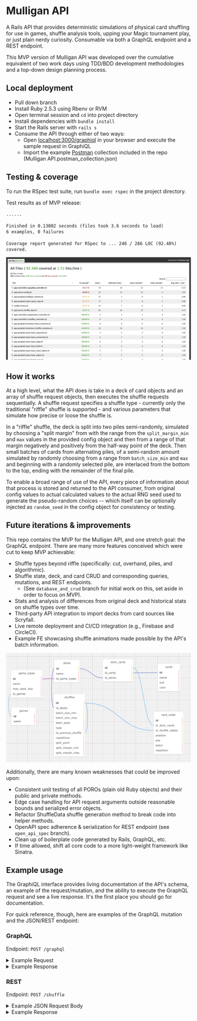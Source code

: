 # Mulligan API

A Rails API that provides deterministic simulations of physical card shuffling for use in games, shuffle analysis tools, upping your Magic tournament play, or just plain nerdy curiosity. Consumable via both a GraphQL endpoint and a REST endpoint.

This MVP version of Mulligan API was developed over the cumulative equivalent of two work days using TDD/BDD development methodologies and a top-down design planning process.

## Local deployment

- Pull down branch
- Install Ruby 2.5.3 using Rbenv or RVM
- Open terminal session and `cd` into project directory
- Install dependencies with `bundle install`
- Start the Rails server with `rails s`
- Consume the API through either of two ways:
  - Open [localhost:3000/graphiql](http://localhost:3000/graphiql) in your browser and execute the sample request in GraphiQL
  - Import the example [Postman](https://www.postman.com/) collection included in the repo (Mulligan API.postman_collection.json)

## Testing & coverage

To run the RSpec test suite, run `bundle exec rspec` in the project directory.

Test results as of MVP release:
```
......

Finished in 0.13002 seconds (files took 3.6 seconds to load)
6 examples, 0 failures

Coverage report generated for RSpec to ... 246 / 266 LOC (92.48%) covered.
```

![SimpleCov Report](public/readme-images/simplecov_report.png)

## How it works

At a high level, what the API does is take in a deck of card objects and an array of shuffle request objects, then executes the shuffle requests sequentially. A shuffle request specifies a shuffle type - currently only the traditional "riffle" shuffle is supported - and various parameters that simulate how precise or loose the shuffle is.

In a "riffle" shuffle, the deck is split into two piles semi-randomly, simulated by choosing a "split margin" from with the range from the `split_margin_min` and `max` values in the provided config object and then from a range of that margin negatively and positively from the half-way point of the deck. Then small batches of cards from alternating piles, of a semi-random amount simulated by randomly choosing from a range from `batch_size_min` and `max` and beginning with a randomly selected pile, are interlaced from the bottom to the top, ending with the remainder of the final pile.

To enable a broad range of use of the API, every piece of information about that process is stored and returned to the API consumer, from original config values to actual calculated values to the actual RNG seed used to generate the pseudo-random choices -- which itself can be optionally injected as `random_seed` in the config object for consistency or testing.

## Future iterations & improvements

This repo contains the MVP for the Mulligan API, and one stretch goal: the GraphQL endpoint. There are many more features conceived which were cut to keep MVP achievable:
- Shuffle types beyond riffle (specifically: cut, overhand, piles, and algorithmic).
- Shuffle state, deck, and card CRUD and corresponding queries, mutations, and REST endpoints.
  - (See `database_and_crud` branch for initial work on this, set aside in order to focus on MVP).
- Stats and analysis of differences from original deck and historical stats on shuffle types over time.
- Third-party API integration to import decks from card sources like Scryfall.
- Live remote deployment and CI/CD integration (e.g., Firebase and CircleCI).
- Example FE showcasing shuffle animations made possible by the API's batch information.

![Future schema](public/readme-images/future_schema.png)

Additionally, there are many known weaknesses that could be improved upon:
- Consistent unit testing of all POROs (plain old Ruby objects) and their public and private methods.
- Edge case handling for API request arguments outside reasonable bounds and serialized error objects.
- Refactor ShuffleData shuffle generation method to break code into helper methods.
- OpenAPI spec adherence & serialization for REST endpoint (see `open_api_spec` branch).
- Clean up of boilerplate code generated by Rails, GraphQL, etc.
- If time allowed, shift all core code to a more light-weight framework like Sinatra.

## Example usage

The GraphiQL interface provides living documentation of the API's schema, an example of the request/mutation, and the ability to execute the GraphQL request and see a live response. It's the first place you should go for documentation.

For quick reference, though, here are examples of the GraphQL mutation and the JSON/REST endpoint:

### GraphQL

Endpoint: `POST /graphql`
<details>
<summary>Example Request</summary>

```graphql
mutation {
  shuffle(input: 
    {
      deck: [
        { name: "Ace of Spades" },
        { name: "7 of Diamonds" },
        { name: "Queen of Clubs" },
        { name: "Jack of Hearts" },
        { name: "2 of Clubs" },
        { name: "Ace of Hearts" },
        { name: "8 of Diamonds" },
        { name: "9 of Diamonds" }
      ],
      shuffleRequests: [
        {
          shuffleType: "riffle",
          repetitions: 2,
          config: {
            batchSizeMin: 1,
            batchSizeMax: 2,
            splitMarginMin: 0,
            splitMarginMax: 1,
            randomSeed: 12345
          }
        },
        {
          shuffleType: "riffle",
          repetitions: 1,
          config: {
            batchSizeMin: 1,
            batchSizeMax: 2,
            splitMarginMin: 0,
            splitMarginMax: 1
          }
        }
      ]
    }
  ) {
    deckAfter {
      name
    }
    deckBefore {
      name
    }
    shuffles {
      shuffleType
      config {
        batchSizeMin
        batchSizeMax
        splitMarginMin
        splitMarginMax
        randomSeed
      }
      splitPoint
      finalOrder {
        name
      }
      piles {
        name
      }
      batches {
        number
        sourcePile
        cards {
          name
        }
      }
    }
  }
}
```
</details>

<details>
<summary>Example Response</summary>

```json
{
  "data": {
    "shuffle": {
      "deckAfter": [
        {
          "name": "Queen of Clubs"
        },
        {
          "name": "7 of Diamonds"
        },
        {
          "name": "2 of Clubs"
        },
        {
          "name": "Ace of Spades"
        },
        {
          "name": "Ace of Hearts"
        },
        {
          "name": "Jack of Hearts"
        },
        {
          "name": "8 of Diamonds"
        },
        {
          "name": "9 of Diamonds"
        }
      ],
      "deckBefore": [
        {
          "name": "Ace of Spades"
        },
        {
          "name": "7 of Diamonds"
        },
        {
          "name": "Queen of Clubs"
        },
        {
          "name": "Jack of Hearts"
        },
        {
          "name": "2 of Clubs"
        },
        {
          "name": "Ace of Hearts"
        },
        {
          "name": "8 of Diamonds"
        },
        {
          "name": "9 of Diamonds"
        }
      ],
      "shuffles": [
        {
          "shuffleType": "riffle",
          "config": {
            "batchSizeMin": 1,
            "batchSizeMax": 2,
            "splitMarginMin": 0,
            "splitMarginMax": 1,
            "randomSeed": "12345"
          },
          "splitPoint": 4,
          "finalOrder": [
            {
              "name": "2 of Clubs"
            },
            {
              "name": "Ace of Spades"
            },
            {
              "name": "7 of Diamonds"
            },
            {
              "name": "Ace of Hearts"
            },
            {
              "name": "Queen of Clubs"
            },
            {
              "name": "Jack of Hearts"
            },
            {
              "name": "8 of Diamonds"
            },
            {
              "name": "9 of Diamonds"
            }
          ],
          "piles": [
            [
              {
                "name": "Ace of Spades"
              },
              {
                "name": "7 of Diamonds"
              },
              {
                "name": "Queen of Clubs"
              },
              {
                "name": "Jack of Hearts"
              }
            ],
            [
              {
                "name": "2 of Clubs"
              },
              {
                "name": "Ace of Hearts"
              },
              {
                "name": "8 of Diamonds"
              },
              {
                "name": "9 of Diamonds"
              }
            ]
          ],
          "batches": [
            {
              "number": 5,
              "sourcePile": 2,
              "cards": [
                {
                  "name": "2 of Clubs"
                }
              ]
            },
            {
              "number": 4,
              "sourcePile": 1,
              "cards": [
                {
                  "name": "Ace of Spades"
                },
                {
                  "name": "7 of Diamonds"
                }
              ]
            },
            {
              "number": 3,
              "sourcePile": 2,
              "cards": [
                {
                  "name": "Ace of Hearts"
                }
              ]
            },
            {
              "number": 2,
              "sourcePile": 1,
              "cards": [
                {
                  "name": "Queen of Clubs"
                },
                {
                  "name": "Jack of Hearts"
                }
              ]
            },
            {
              "number": 1,
              "sourcePile": 2,
              "cards": [
                {
                  "name": "8 of Diamonds"
                },
                {
                  "name": "9 of Diamonds"
                }
              ]
            }
          ]
        },
        {
          "shuffleType": "riffle",
          "config": {
            "batchSizeMin": 1,
            "batchSizeMax": 2,
            "splitMarginMin": 0,
            "splitMarginMax": 1,
            "randomSeed": "12345"
          },
          "splitPoint": 4,
          "finalOrder": [
            {
              "name": "Queen of Clubs"
            },
            {
              "name": "2 of Clubs"
            },
            {
              "name": "Ace of Spades"
            },
            {
              "name": "Jack of Hearts"
            },
            {
              "name": "7 of Diamonds"
            },
            {
              "name": "Ace of Hearts"
            },
            {
              "name": "8 of Diamonds"
            },
            {
              "name": "9 of Diamonds"
            }
          ],
          "piles": [
            [
              {
                "name": "2 of Clubs"
              },
              {
                "name": "Ace of Spades"
              },
              {
                "name": "7 of Diamonds"
              },
              {
                "name": "Ace of Hearts"
              }
            ],
            [
              {
                "name": "Queen of Clubs"
              },
              {
                "name": "Jack of Hearts"
              },
              {
                "name": "8 of Diamonds"
              },
              {
                "name": "9 of Diamonds"
              }
            ]
          ],
          "batches": [
            {
              "number": 5,
              "sourcePile": 2,
              "cards": [
                {
                  "name": "Queen of Clubs"
                }
              ]
            },
            {
              "number": 4,
              "sourcePile": 1,
              "cards": [
                {
                  "name": "2 of Clubs"
                },
                {
                  "name": "Ace of Spades"
                }
              ]
            },
            {
              "number": 3,
              "sourcePile": 2,
              "cards": [
                {
                  "name": "Jack of Hearts"
                }
              ]
            },
            {
              "number": 2,
              "sourcePile": 1,
              "cards": [
                {
                  "name": "7 of Diamonds"
                },
                {
                  "name": "Ace of Hearts"
                }
              ]
            },
            {
              "number": 1,
              "sourcePile": 2,
              "cards": [
                {
                  "name": "8 of Diamonds"
                },
                {
                  "name": "9 of Diamonds"
                }
              ]
            }
          ]
        },
        {
          "shuffleType": "riffle",
          "config": {
            "batchSizeMin": 1,
            "batchSizeMax": 2,
            "splitMarginMin": 0,
            "splitMarginMax": 1,
            "randomSeed": "193827217323898606139958163848066750903"
          },
          "splitPoint": 4,
          "finalOrder": [
            {
              "name": "Queen of Clubs"
            },
            {
              "name": "7 of Diamonds"
            },
            {
              "name": "2 of Clubs"
            },
            {
              "name": "Ace of Spades"
            },
            {
              "name": "Ace of Hearts"
            },
            {
              "name": "Jack of Hearts"
            },
            {
              "name": "8 of Diamonds"
            },
            {
              "name": "9 of Diamonds"
            }
          ],
          "piles": [
            [
              {
                "name": "Queen of Clubs"
              },
              {
                "name": "2 of Clubs"
              },
              {
                "name": "Ace of Spades"
              },
              {
                "name": "Jack of Hearts"
              }
            ],
            [
              {
                "name": "7 of Diamonds"
              },
              {
                "name": "Ace of Hearts"
              },
              {
                "name": "8 of Diamonds"
              },
              {
                "name": "9 of Diamonds"
              }
            ]
          ],
          "batches": [
            {
              "number": 6,
              "sourcePile": 1,
              "cards": [
                {
                  "name": "Queen of Clubs"
                }
              ]
            },
            {
              "number": 5,
              "sourcePile": 2,
              "cards": [
                {
                  "name": "7 of Diamonds"
                }
              ]
            },
            {
              "number": 4,
              "sourcePile": 1,
              "cards": [
                {
                  "name": "2 of Clubs"
                },
                {
                  "name": "Ace of Spades"
                }
              ]
            },
            {
              "number": 3,
              "sourcePile": 2,
              "cards": [
                {
                  "name": "Ace of Hearts"
                }
              ]
            },
            {
              "number": 2,
              "sourcePile": 1,
              "cards": [
                {
                  "name": "Jack of Hearts"
                }
              ]
            },
            {
              "number": 1,
              "sourcePile": 2,
              "cards": [
                {
                  "name": "8 of Diamonds"
                },
                {
                  "name": "9 of Diamonds"
                }
              ]
            }
          ]
        }
      ]
    }
  }
}
```
</details>

### REST

Endpoint: `POST /shuffle`
<details>
<summary>Example JSON Request Body</summary>

```json
{
  "deck": [
    {
      "name": "Ace of Spades"
    },
    {
      "name": "7 of Diamonds"
    },
    {
      "name": "Queen of Clubs"
    },
    {
      "name": "Jack of Hearts"
    },
    {
      "name": "2 of Clubs"
    },
    {
      "name": "Ace of Hearts"
    },
    {
      "name": "8 of Diamonds"
    },
    {
      "name": "9 of Diamonds"
    }
  ],
  "shuffle_requests": [
    {
      "shuffle_type": "riffle",
      "repetitions": 1,
      "config": {
        "batch_size_min": 1,
        "batch_size_max": 2,
        "split_margin_min": 0,
        "split_margin_max": 1,
        "random_seed": 12345
      }
    },
    {
      "shuffle_type": "riffle",
      "repetitions": 3,
      "config": {
        "batch_size_min": 1,
        "batch_size_max": 5,
        "split_margin_min": 0,
        "split_margin_max": 2
      }
    }
  ]
}
```
</details>

<details>
<summary>Example Response</summary>

```json
{
  "deck_before": [
    {
      "name": "Ace of Spades"
    },
    {
      "name": "7 of Diamonds"
    },
    {
      "name": "Queen of Clubs"
    },
    {
      "name": "Jack of Hearts"
    },
    {
      "name": "2 of Clubs"
    },
    {
      "name": "Ace of Hearts"
    },
    {
      "name": "8 of Diamonds"
    },
    {
      "name": "9 of Diamonds"
    }
  ],
  "deck_after": [
    {
      "name": "Jack of Hearts"
    },
    {
      "name": "7 of Diamonds"
    },
    {
      "name": "Ace of Hearts"
    },
    {
      "name": "Queen of Clubs"
    },
    {
      "name": "2 of Clubs"
    },
    {
      "name": "8 of Diamonds"
    },
    {
      "name": "Ace of Spades"
    },
    {
      "name": "9 of Diamonds"
    }
  ],
  "shuffles": [
    {
      "shuffle_type": "riffle",
      "config": {
        "batch_size_min": 1,
        "batch_size_max": 2,
        "split_margin_min": 0,
        "split_margin_max": 1,
        "random_seed": 12345,
        "rng": {}
      },
      "split_point": 4,
      "final_order": [
        {
          "name": "2 of Clubs"
        },
        {
          "name": "Ace of Spades"
        },
        {
          "name": "7 of Diamonds"
        },
        {
          "name": "Ace of Hearts"
        },
        {
          "name": "Queen of Clubs"
        },
        {
          "name": "Jack of Hearts"
        },
        {
          "name": "8 of Diamonds"
        },
        {
          "name": "9 of Diamonds"
        }
      ],
      "piles": [
        [
          {
            "name": "Ace of Spades"
          },
          {
            "name": "7 of Diamonds"
          },
          {
            "name": "Queen of Clubs"
          },
          {
            "name": "Jack of Hearts"
          }
        ],
        [
          {
            "name": "2 of Clubs"
          },
          {
            "name": "Ace of Hearts"
          },
          {
            "name": "8 of Diamonds"
          },
          {
            "name": "9 of Diamonds"
          }
        ]
      ],
      "batches": [
        {
          "number": 5,
          "source_pile": 2,
          "cards": [
            {
              "name": "2 of Clubs"
            }
          ]
        },
        {
          "number": 4,
          "source_pile": 1,
          "cards": [
            {
              "name": "Ace of Spades"
            },
            {
              "name": "7 of Diamonds"
            }
          ]
        },
        {
          "number": 3,
          "source_pile": 2,
          "cards": [
            {
              "name": "Ace of Hearts"
            }
          ]
        },
        {
          "number": 2,
          "source_pile": 1,
          "cards": [
            {
              "name": "Queen of Clubs"
            },
            {
              "name": "Jack of Hearts"
            }
          ]
        },
        {
          "number": 1,
          "source_pile": 2,
          "cards": [
            {
              "name": "8 of Diamonds"
            },
            {
              "name": "9 of Diamonds"
            }
          ]
        }
      ]
    },
    {
      "shuffle_type": "riffle",
      "config": {
        "batch_size_min": 1,
        "batch_size_max": 5,
        "split_margin_min": 0,
        "split_margin_max": 2,
        "random_seed": 64237846204406287805227776216539535349,
        "rng": {}
      },
      "split_point": 5,
      "final_order": [
        {
          "name": "Jack of Hearts"
        },
        {
          "name": "2 of Clubs"
        },
        {
          "name": "Ace of Spades"
        },
        {
          "name": "7 of Diamonds"
        },
        {
          "name": "8 of Diamonds"
        },
        {
          "name": "9 of Diamonds"
        },
        {
          "name": "Ace of Hearts"
        },
        {
          "name": "Queen of Clubs"
        }
      ],
      "piles": [
        [
          {
            "name": "2 of Clubs"
          },
          {
            "name": "Ace of Spades"
          },
          {
            "name": "7 of Diamonds"
          },
          {
            "name": "Ace of Hearts"
          },
          {
            "name": "Queen of Clubs"
          }
        ],
        [
          {
            "name": "Jack of Hearts"
          },
          {
            "name": "8 of Diamonds"
          },
          {
            "name": "9 of Diamonds"
          }
        ]
      ],
      "batches": [
        {
          "number": 4,
          "source_pile": 2,
          "cards": [
            {
              "name": "Jack of Hearts"
            }
          ]
        },
        {
          "number": 3,
          "source_pile": 1,
          "cards": [
            {
              "name": "2 of Clubs"
            },
            {
              "name": "Ace of Spades"
            },
            {
              "name": "7 of Diamonds"
            }
          ]
        },
        {
          "number": 2,
          "source_pile": 2,
          "cards": [
            {
              "name": "8 of Diamonds"
            },
            {
              "name": "9 of Diamonds"
            }
          ]
        },
        {
          "number": 1,
          "source_pile": 1,
          "cards": [
            {
              "name": "Ace of Hearts"
            },
            {
              "name": "Queen of Clubs"
            }
          ]
        }
      ]
    },
    {
      "shuffle_type": "riffle",
      "config": {
        "batch_size_min": 1,
        "batch_size_max": 5,
        "split_margin_min": 0,
        "split_margin_max": 2,
        "random_seed": 10874429418734923643496367191670108594,
        "rng": {}
      },
      "split_point": 3,
      "final_order": [
        {
          "name": "Jack of Hearts"
        },
        {
          "name": "7 of Diamonds"
        },
        {
          "name": "8 of Diamonds"
        },
        {
          "name": "9 of Diamonds"
        },
        {
          "name": "Ace of Hearts"
        },
        {
          "name": "Queen of Clubs"
        },
        {
          "name": "2 of Clubs"
        },
        {
          "name": "Ace of Spades"
        }
      ],
      "piles": [
        [
          {
            "name": "Jack of Hearts"
          },
          {
            "name": "2 of Clubs"
          },
          {
            "name": "Ace of Spades"
          }
        ],
        [
          {
            "name": "7 of Diamonds"
          },
          {
            "name": "8 of Diamonds"
          },
          {
            "name": "9 of Diamonds"
          },
          {
            "name": "Ace of Hearts"
          },
          {
            "name": "Queen of Clubs"
          }
        ]
      ],
      "batches": [
        {
          "number": 3,
          "source_pile": 1,
          "cards": [
            {
              "name": "Jack of Hearts"
            }
          ]
        },
        {
          "number": 2,
          "source_pile": 2,
          "cards": [
            {
              "name": "7 of Diamonds"
            },
            {
              "name": "8 of Diamonds"
            },
            {
              "name": "9 of Diamonds"
            },
            {
              "name": "Ace of Hearts"
            },
            {
              "name": "Queen of Clubs"
            }
          ]
        },
        {
          "number": 1,
          "source_pile": 1,
          "cards": [
            {
              "name": "2 of Clubs"
            },
            {
              "name": "Ace of Spades"
            }
          ]
        }
      ]
    },
    {
      "shuffle_type": "riffle",
      "config": {
        "batch_size_min": 1,
        "batch_size_max": 5,
        "split_margin_min": 0,
        "split_margin_max": 2,
        "random_seed": 42362629860148277572734265953397810830,
        "rng": {}
      },
      "split_point": 4,
      "final_order": [
        {
          "name": "Jack of Hearts"
        },
        {
          "name": "7 of Diamonds"
        },
        {
          "name": "Ace of Hearts"
        },
        {
          "name": "Queen of Clubs"
        },
        {
          "name": "2 of Clubs"
        },
        {
          "name": "8 of Diamonds"
        },
        {
          "name": "Ace of Spades"
        },
        {
          "name": "9 of Diamonds"
        }
      ],
      "piles": [
        [
          {
            "name": "Jack of Hearts"
          },
          {
            "name": "7 of Diamonds"
          },
          {
            "name": "8 of Diamonds"
          },
          {
            "name": "9 of Diamonds"
          }
        ],
        [
          {
            "name": "Ace of Hearts"
          },
          {
            "name": "Queen of Clubs"
          },
          {
            "name": "2 of Clubs"
          },
          {
            "name": "Ace of Spades"
          }
        ]
      ],
      "batches": [
        {
          "number": 5,
          "source_pile": 1,
          "cards": [
            {
              "name": "Jack of Hearts"
            },
            {
              "name": "7 of Diamonds"
            }
          ]
        },
        {
          "number": 4,
          "source_pile": 2,
          "cards": [
            {
              "name": "Ace of Hearts"
            },
            {
              "name": "Queen of Clubs"
            },
            {
              "name": "2 of Clubs"
            }
          ]
        },
        {
          "number": 3,
          "source_pile": 1,
          "cards": [
            {
              "name": "8 of Diamonds"
            }
          ]
        },
        {
          "number": 2,
          "source_pile": 2,
          "cards": [
            {
              "name": "Ace of Spades"
            }
          ]
        },
        {
          "number": 1,
          "source_pile": 1,
          "cards": [
            {
              "name": "9 of Diamonds"
            }
          ]
        }
      ]
    }
  ]
}
```
</details>
